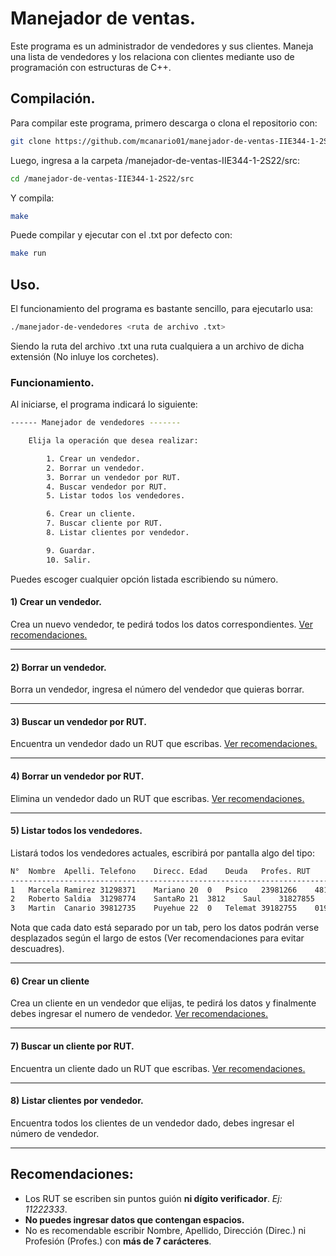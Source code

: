 # Manejador de ventas.
Este programa es un administrador de vendedores y sus clientes. Maneja una lista de vendedores y los relaciona con clientes mediante uso de programación con estructuras de C++.

## Compilación.
Para compilar este programa, primero descarga o clona el repositorio con:
```bash
git clone https://github.com/mcanario01/manejador-de-ventas-IIE344-1-2S22
```
Luego, ingresa a la carpeta /manejador-de-ventas-IIE344-1-2S22/src:
```bash
cd /manejador-de-ventas-IIE344-1-2S22/src
```
Y compila:
```bash
make
```
Puede compilar y ejecutar con el .txt por defecto con:
```bash
make run
```

## Uso.
El funcionamiento del programa es bastante sencillo, para ejecutarlo usa:
```bash
./manejador-de-vendedores <ruta de archivo .txt>
```
Siendo la ruta del archivo .txt una ruta cualquiera a un archivo de dicha extensión (No inluye los corchetes).

### Funcionamiento.
Al iniciarse, el programa indicará lo siguiente:
```bash
------ Manejador de vendedores -------

	Elija la operación que desea realizar:

		1. Crear un vendedor.
		2. Borrar un vendedor.
		3. Borrar un vendedor por RUT.
		4. Buscar vendedor por RUT.
		5. Listar todos los vendedores.

		6. Crear un cliente.
		7. Buscar cliente por RUT.
		8. Listar clientes por vendedor.

		9. Guardar.
		10. Salir.
```
Puedes escoger cualquier opción listada escribiendo su número.

#### 1) Crear un vendedor.
Crea un nuevo vendedor, te pedirá todos los datos correspondientes. [Ver recomendaciones.](https://github.com/mcanario01/manejador-de-ventas-IIE344-1-2S22#recomendaciones)
***
#### 2) Borrar un vendedor.
Borra un vendedor, ingresa el número del vendedor que quieras borrar. 
***
#### 3) Buscar un vendedor por RUT.
Encuentra un vendedor dado un RUT que escribas. [Ver recomendaciones.](https://github.com/mcanario01/manejador-de-ventas-IIE344-1-2S22#recomendaciones)
***
#### 4) Borrar un vendedor por RUT.
Elimina un vendedor dado un RUT que escribas. [Ver recomendaciones.](https://github.com/mcanario01/manejador-de-ventas-IIE344-1-2S22#recomendaciones)
***
#### 5) Listar todos los vendedores.
Listará todos los vendedores actuales, escribirá por pantalla algo del tipo:
```bash
N°	Nombre	Apelli.	Telefono	Direcc. Edad	Deuda	Profes.	RUT		Cuenta
-------------------------------------------------------------------------------------------
1	Marcela	Ramirez	31298371	Mariano	20	0	Psico	23981266	481020
2	Roberto	Saldia	31298774	SantaRo	21	3812	Saul	31827855	319820
3	Martin	Canario	39812735	Puyehue	22	0	Telemat	39182755	019289
```
Nota que cada dato está separado por un tab, pero los datos podrán verse desplazados según el largo de estos (Ver recomendaciones para evitar descuadres).
***
#### 6) Crear un cliente
Crea un cliente en un vendedor que elijas, te pedirá los datos y finalmente debes ingresar el numero de vendedor. [Ver recomendaciones.](https://github.com/mcanario01/manejador-de-ventas-IIE344-1-2S22#recomendaciones)
***
#### 7) Buscar un cliente por RUT.
Encuentra un cliente dado un RUT que escribas. [Ver recomendaciones.](https://github.com/mcanario01/manejador-de-ventas-IIE344-1-2S22#recomendaciones)
***
#### 8) Listar clientes por vendedor.
Encuentra todos los clientes de un vendedor dado, debes ingresar el número de vendedor.
***
## Recomendaciones: 
* Los RUT se escriben sin puntos guión **ni dígito verificador**. *Ej: 11222333*.
* **No puedes ingresar datos que contengan espacios.**
* No es recomendable escribir Nombre, Apellido, Dirección (Direc.) ni Profesión (Profes.) con **más de 7 carácteres**.